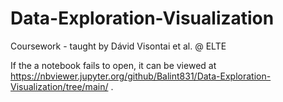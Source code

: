 # Data-Exploration-Visualization
Coursework - taught by Dávid Visontai et al. @ ELTE



If the a notebook fails to open, it can be viewed at https://nbviewer.jupyter.org/github/Balint831/Data-Exploration-Visualization/tree/main/ .
